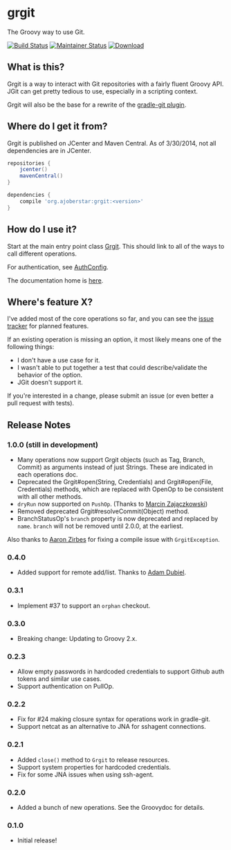 # grgit

The Groovy way to use Git.

[![Build Status](https://travis-ci.org/ajoberstar/grgit.png?branch=master)](https://travis-ci.org/ajoberstar/grgit)
[![Maintainer Status](http://stillmaintained.com/ajoberstar/grgit.png)](http://stillmaintained.com/ajoberstar/grgit)
[ ![Download](https://api.bintray.com/packages/ajoberstar/libraries/org.ajoberstar%3Agrgit/images/download.svg) ](https://bintray.com/ajoberstar/libraries/org.ajoberstar%3Agrgit/_latestVersion)

## What is this?

Grgit is a way to interact with Git repositories with a fairly fluent Groovy API. JGit can get pretty tedious to use, especially in a scripting context.

Grgit will also be the base for a rewrite of the [gradle-git plugin](https://github.com/ajoberstar/gradle-git).

## Where do I get it from?

Grgit is published on JCenter and Maven Central. As of 3/30/2014, not all dependencies are in JCenter.

```groovy
repositories {
	jcenter()
	mavenCentral()
}

dependencies {
	compile 'org.ajoberstar:grgit:<version>'
}

```

## How do I use it?

Start at the main entry point class [Grgit](http://ajoberstar.org/grgit/docs/groovydoc/org/ajoberstar/grgit/Grgit.html).
This should link to all of the ways to call different operations.

For authentication, see [AuthConfig](http://ajoberstar.org/grgit/docs/groovydoc/org/ajoberstar/grgit/auth/AuthConfig.html).

The documentation home is [here](http://ajoberstar.org/grgit/docs/groovydoc/index.html).

## Where's feature X?

I've added most of the core operations so far, and you can see the
[issue tracker](https://github.com/ajoberstar/grgit/issues) for planned features.

If an existing operation is missing an option, it most likely means one of the following things:

- I don't have a use case for it.
- I wasn't able to put together a test that could describe/validate the behavior of the option.
- JGit doesn't support it.

If you're interested in a change, please submit an issue (or even better a pull request with tests).

## Release Notes

### 1.0.0 (still in development)

* Many operations now support Grgit objects (such as Tag, Branch, Commit) as arguments instead of just Strings. These are indicated in each operations doc.
* Deprecated the Grgit#open(String, Credentials) and Grgit#open(File, Credentials) methods, which are replaced with
OpenOp to be consistent with all other methods.
* `dryRun` now supported on `PushOp`. (Thanks to [Marcin Zajączkowski](https://github.com/szpak))
* Removed deprecated Grgit#resolveCommit(Object) method.
* BranchStatusOp's `branch` property is now deprecated and replaced by `name`. `branch` will not be removed until 2.0.0, at the earliest.

Also thanks to [Aaron Zirbes](https://github.com/aaronzirbes) for fixing a compile issue with `GrgitException`.

### 0.4.0

* Added support for remote add/list. Thanks to [Adam Dubiel](https://github.com/adamdubiel).

### 0.3.1

* Implement #37 to support an `orphan` checkout.

### 0.3.0

* Breaking change: Updating to Groovy 2.x.

### 0.2.3

* Allow empty passwords in hardcoded credentials to support Github auth tokens and similar use cases.
* Support authentication on PullOp.

### 0.2.2

* Fix for #24 making closure syntax for operations work in gradle-git.
* Support netcat as an alternative to JNA for sshagent connections.

### 0.2.1

* Added `close()` method to `Grgit` to release resources.
* Support system properties for hardcoded credentials.
* Fix for some JNA issues when using ssh-agent.

### 0.2.0

* Added a bunch of new operations. See the Groovydoc for details.

### 0.1.0

* Initial release!
